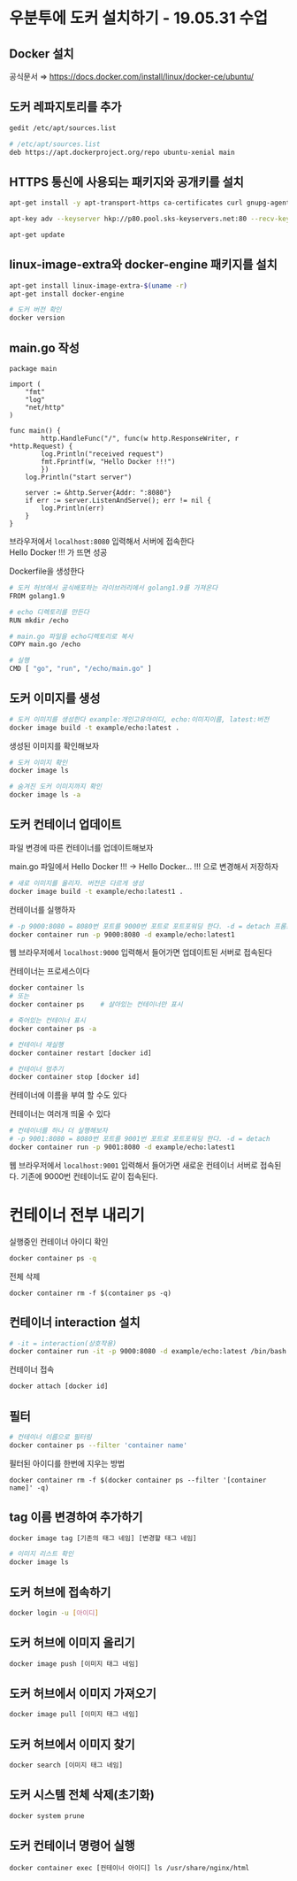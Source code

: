 # 우분투에 도커 설치하기 - 19.05.31 수업

## Docker 설치

공식문서 ⇒ https://docs.docker.com/install/linux/docker-ce/ubuntu/

## 도커 레파지토리를 추가

```bash
gedit /etc/apt/sources.list
```

```bash
# /etc/apt/sources.list
deb https://apt.dockerproject.org/repo ubuntu-xenial main
```

## HTTPS 통신에 사용되는 패키지와 공개키를 설치

```bash
apt-get install -y apt-transport-https ca-certificates curl gnupg-agent software-properties-common
```

```bash
apt-key adv --keyserver hkp://p80.pool.sks-keyservers.net:80 --recv-keys 58118E89F3A912897C070ADBF76221572C52609D
```

```bash
apt-get update
```

## linux-image-extra와 docker-engine 패키지를 설치

```bash
apt-get install linux-image-extra-$(uname -r)
apt-get install docker-engine

# 도커 버전 확인
docker version
```

## main.go 작성

```golang
package main

import (
	"fmt"
	"log"
	"net/http"
)

func main() {
    	http.HandleFunc("/", func(w http.ResponseWriter, r *http.Request) {
		log.Println("received request")
		fmt.Fprintf(w, "Hello Docker !!!")
    	})
	log.Println("start server")

	server := &http.Server{Addr: ":8080"}
	if err := server.ListenAndServe(); err != nil {
		log.Println(err)
	}
}
```

브라우저에서 `localhost:8080` 입력해서 서버에 접속한다  
Hello Docker !!! 가 뜨면 성공

Dockerfile을 생성한다

```bash
# 도커 허브에서 공식배포하는 라이브러리에서 golang1.9를 가져온다
FROM golang1.9

# echo 디렉토리를 만든다
RUN mkdir /echo

# main.go 파일을 echo디렉토리로 복사
COPY main.go /echo

# 실행
CMD [ "go", "run", "/echo/main.go" ]
```

## 도커 이미지를 생성

```bash
# 도커 이미지를 생성한다 example:개인고유아이디, echo:이미지이름, latest:버전
docker image build -t example/echo:latest .
```

생성된 이미지를 확인해보자

```bash
# 도커 이미지 확인
docker image ls

# 숨겨진 도커 이미지까지 확인
docker image ls -a
```

## 도커 컨테이너 업데이트

파일 변경에 따른 컨테이너를 업데이트해보자

main.go 파일에서 Hello Docker !!! -> Hello Docker... !!! 으로 변경해서 저장하자

```bash
# 새로 이미지를 올리자. 버전은 다르게 생성
docker image build -t example/echo:latest1 .
```

컨테이너를 실행하자

```bash
# -p 9000:8080 = 8080번 포트를 9000번 포트로 포트포워딩 한다. -d = detach 프롬프트로 나온다
docker container run -p 9000:8080 -d example/echo:latest1
```

웹 브라우저에서 `localhost:9000` 입력해서 들어가면 업데이트된 서버로 접속된다

컨테이너는 프로세스이다

```bash
docker container ls
# 또는
docker container ps    # 살아있는 컨테이너만 표시

# 죽어있는 컨테이너 표시
docker container ps -a

# 컨테이너 재실행
docker container restart [docker id]

# 컨테이너 멈추기
docker container stop [docker id]
```

컨테이너에 이름을 부여 할 수도 있다

컨테이너는 여러개 띄울 수 있다

```bash
# 컨테이너를 하나 더 실행해보자
# -p 9001:8080 = 8080번 포트를 9001번 포트로 포트포워딩 한다. -d = detach
docker container run -p 9001:8080 -d example/echo:latest1
```

웹 브라우저에서 `localhost:9001` 입력해서 들어가면 새로운 컨테이너 서버로 접속된다. 기존에 9000번 컨테이너도 같이 접속된다.

# 컨테이너 전부 내리기

실행중인 컨테이너 아이디 확인

```bash
docker container ps -q
```

전체 삭제

```
docker container rm -f $(container ps -q)
```

## 컨테이너 interaction 설치

```bash
# -it = interaction(상호작용)
docker container run -it -p 9000:8080 -d example/echo:latest /bin/bash
```

컨테이너 접속

```bash
docker attach [docker id]
```

## 필터

```bash
# 컨테이너 이름으로 필터링
docker container ps --filter 'container name'
```

필터된 아이디를 한번에 지우는 방법

```
docker container rm -f $(docker container ps --filter '[container name]' -q)
```

## tag 이름 변경하여 추가하기

```bash
docker image tag [기존의 태그 네임] [변경할 태그 네임]

# 이미지 리스트 확인
docker image ls
```

## 도커 허브에 접속하기

```bash
docker login -u [아이디]
```

## 도커 허브에 이미지 올리기

```bash
docker image push [이미지 태그 네임]
```

## 도커 허브에서 이미지 가져오기

```bash
docker image pull [이미지 태그 네임]
```

## 도커 허브에서 이미지 찾기

```bash
docker search [이미지 태그 네임]
```

## 도커 시스템 전체 삭제(초기화)

```bash
docker system prune
```

## 도커 컨테이너 명령어 실행

```
docker container exec [컨테이너 아이디] ls /usr/share/nginx/html
```
